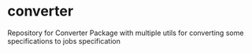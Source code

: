 # converter
Repository for Converter Package with multiple utils for converting some specifications to jobs specification
